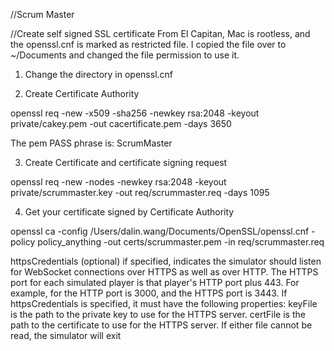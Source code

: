 //Scrum Master










//Create self signed SSL certificate
From El Capitan, Mac is rootless, and the openssl.cnf is marked as restricted file. I copied the file over to ~/Documents and changed the file permission to use it.

1. Change the directory in openssl.cnf

2. Create Certificate Authority

openssl req -new -x509 -sha256 -newkey rsa:2048 -keyout private/cakey.pem -out cacertificate.pem -days 3650

The pem PASS phrase is: ScrumMaster



3. Create Certificate and certificate signing request

openssl req -new -nodes -newkey rsa:2048 -keyout private/scrummaster.key -out req/scrummaster.req -days 1095


4. Get your certificate signed by Certificate Authority

openssl ca -config /Users/dalin.wang/Documents/OpenSSL/openssl.cnf -policy policy_anything -out certs/scrummaster.pem -in req/scrummaster.req



httpsCredentials (optional) if specified, indicates the simulator should listen for WebSocket connections over HTTPS as well as over HTTP. The HTTPS port for each simulated player is that player's HTTP port plus 443. For example, for the HTTP port is 3000, and the HTTPS port is 3443. If httpsCredentials is specified, it must have the following properties:
keyFile is the path to the private key to use for the HTTPS server.
certFile is the path to the certificate to use for the HTTPS server. If either file cannot be read, the simulator will exit